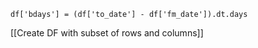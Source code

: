 	df['bdays'] = (df['to_date'] - df['fm_date']).dt.days

[[Create DF with subset of rows and columns]]


